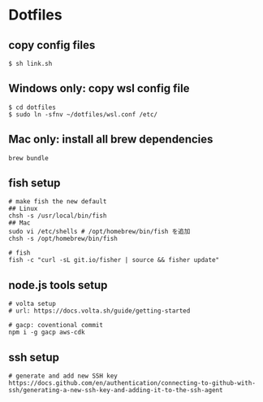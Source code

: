 # Dotfiles

## copy config files

```
$ sh link.sh
```

## Windows only: copy wsl config file

```
$ cd dotfiles
$ sudo ln -sfnv ~/dotfiles/wsl.conf /etc/
```

## Mac only: install all brew dependencies

```
brew bundle
```

## fish setup

```
# make fish the new default
## Linux
chsh -s /usr/local/bin/fish
## Mac
sudo vi /etc/shells # /opt/homebrew/bin/fish を追加
chsh -s /opt/homebrew/bin/fish

# fish
fish -c "curl -sL git.io/fisher | source && fisher update"
```

## node.js tools setup

```
# volta setup
# url: https://docs.volta.sh/guide/getting-started

# gacp: coventional commit
npm i -g gacp aws-cdk
```

## ssh setup

```
# generate and add new SSH key
https://docs.github.com/en/authentication/connecting-to-github-with-ssh/generating-a-new-ssh-key-and-adding-it-to-the-ssh-agent
```
